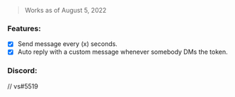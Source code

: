 > Works as of August 5, 2022

### Features:
- [x] Send message every (x) seconds.
- [x] Auto reply with a custom message whenever somebody DMs the token.

### Discord:
// vs#5519
